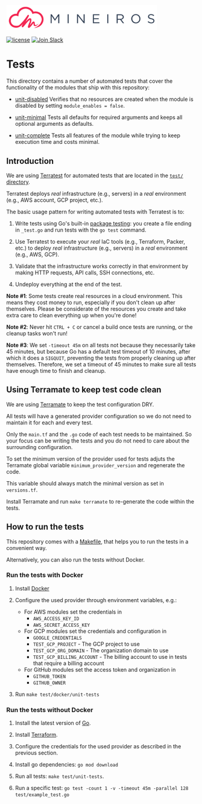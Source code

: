[<img src="https://raw.githubusercontent.com/mineiros-io/brand/f2042a229e8feb4b188bea0aec4f6f2ad900c82e/mineiros-primary-logo.svg" width="400"/>][homepage]

[![license][badge-license]][apache20]
[![Join Slack][badge-slack]][slack]

# Tests

This directory contains a number of automated tests that cover the functionality of the modules that ship with this repository:

- [unit-disabled] Verifies that no resources are created when the module is disabled by setting `module_enables = false`.

- [unit-minimal] Tests all defaults for required arguments and keeps all optional arguments as defaults.

- [unit-complete] Tests all features of the module while trying to keep execution time and costs minimal.

## Introduction

We are using [Terratest] for automated tests that are located in the
[`test/` directory][testdirectory].

Terratest deploys _real_ infrastructure
(e.g., servers) in a _real_ environment (e.g., AWS account, GCP project, etc.).

The basic usage pattern for writing automated tests with Terratest is to:

1. Write tests using Go's built-in [package testing]: you create a file ending in `_test.go` and run tests with the `go test` command.

2. Use Terratest to execute your _real_ IaC tools (e.g., Terraform, Packer, etc.) to deploy _real_ infrastructure (e.g., servers) in a _real_ environment (e.g., AWS, GCP).

3. Validate that the infrastructure works correctly in that environment by making HTTP requests, API calls, SSH connections, etc.

4. Undeploy everything at the end of the test.

**Note #1**: Some tests create real resources in a cloud environment.
This means they cost money to run, especially if you don't clean up after themselves.
Please be considerate of the resources you create and take extra care to clean everything up when you're done!

**Note #2**: Never hit `CTRL + C` or cancel a build once tests are running, or the cleanup tasks won't run!

**Note #3**: We set `-timeout 45m` on all tests not because they necessarily take 45 minutes,
but because Go has a default test timeout of 10 minutes, after which it does a `SIGQUIT`,
preventing the tests from properly cleaning up after themselves.
Therefore, we set a timeout of 45 minutes to make sure all tests have enough time to finish and cleanup.

## Using Terramate to keep test code clean

We are using [Terramate](https://github.com/mineiros-io/terramate) to keep the test configuration DRY.

All tests will have a generated provider configuration so we do not need to maintain it for each and every test.

Only the `main.tf` and the `.go` code of each test needs to be maintained. So your focus can be writing the tests and you do not need to care about the surrounding configuration.

To set the minimum version of the provider used for tests adjuts the Terramate global variable `minimum_provider_version` and regenerate the code.

This variable should always match the minimal version as set in `versions.tf`.

Install Terramate and run `make terramate` to re-generate the code within the tests.

## How to run the tests

This repository comes with a [Makefile], that helps you to run the tests in a convenient way.

Alternatively, you can also run the tests without Docker.

### Run the tests with Docker

1. Install [Docker]

2. Configure the used provider through environment variables, e.g.:

   - For AWS modules set the credentials in
     - `AWS_ACCESS_KEY_ID`
     - `AWS_SECRET_ACCESS_KEY`
   - For GCP modules set the credentials and configuration in
     - `GOOGLE_CREDENTIALS`
     - `TEST_GCP_PROJECT` - The GCP project to use
     - `TEST_GCP_ORG_DOMAIN` - The organization domain to use
     - `TEST_GCP_BILLING_ACCOUNT` - The billing account to use in tests that require a billing account
   - For GitHub modules set the access token and organization in
     - `GITHUB_TOKEN`
     - `GITHUB_OWNER`

3. Run `make test/docker/unit-tests`

### Run the tests without Docker

1. Install the latest version of [Go].

2. Install [Terraform].

3. Configure the credentials for the used provider as described in the previous section.

4. Install go dependencies: `go mod download`

5. Run all tests: `make test/unit-tests`.

6. Run a specific test: `go test -count 1 -v -timeout 45m -parallel 128 test/example_test.go`

<!-- References -->

[makefile]: https://github.com/mineiros-io/terraform-google-iam/blob/main/Makefile
[testdirectory]: https://github.com/mineiros-io/terraform-google-iam/tree/main/imports/terraform-module-test
[unit-disabled]: https://github.com/mineiros-io/terraform-google-iam/blob/main/imports/terraform-module-test/unit_disable_main.tf
[unit-minimal]: https://github.com/mineiros-io/terraform-google-iam/blob/main/imports/terraform-module-test/unit_minimal_main.tf
[unit-complete]: https://github.com/mineiros-io/terraform-google-iam/blob/main/imports/terraform-module-test/unit_complete_main.tf
[homepage]: https://mineiros.io/?ref=terraform-google-iam
[terratest]: https://github.com/gruntwork-io/terratest
[package testing]: https://golang.org/pkg/testing/
[docker]: https://docs.docker.com/get-started/
[go]: https://golang.org/
[terraform]: https://www.terraform.io/downloads.html
[badge-license]: https://img.shields.io/badge/license-Apache%202.0-brightgreen.svg
[badge-slack]: https://img.shields.io/badge/slack-@mineiros--community-f43f5e.svg?logo=slack
[apache20]: https://opensource.org/licenses/Apache-2.0
[slack]: https://mineiros.io/slack
